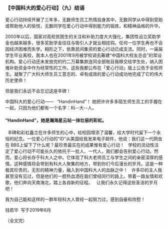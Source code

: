 ### 【中国科大的爱心行动】（九）结语

爱心行动持续开展了三年多，无数师生员工热情投身其中，无数同学从中得到受助或帮助他人的愉悦，无数同学在爱心行动中得到能力的锻炼，和精神品格的升华。

2000年以后，国家对高校贫困生的关注和补助力度大大强化，集团性设立奖助学金也越来越多，很多奖助学金往往与吸引人才就业相挂钩。任何一位学生再也不会因经济困难而失学。相形之下，依靠民间集资的爱心行动已成支流。同时，一届届学生毕业离校，我本人也在2001年9月被学校调去筹建“中国科大校友总会”的常设机构。爱心行动还未发放完的约二万募集款连同全部账目我移交给学生处，纳入困难补助资金中作为经常性的工作。这些我都公布在「爱心行动」版上公告于全校师生。凝聚了广大科大师生员工意志的、卓有成效的爱心行动成功地完成了它的伟大历史使命！

但是我们永远不会忘记这座丰碑！

中国科大的爱心行动——   “HandinHand”！ 她把许许多多陌生师生员工的手握在一起，只因为他们都有一个名字：科--大--人。
 
#### “HandinHand”，她是瀚海星云站一抹壮丽的彩虹。
 
丰碑和彩虹矗立在许多师生的心中，给校园增添了温馨，给大学时代留下一个永恒的纪念。一位爱心行动的“ID”从美国给我发来电子邮件，他说：我们这一代网虫在 BBS上留下了什么呢？最珍贵最实在的成果惟有爱心行动！
 
学校的流动性注定了爱心行动不可能长久的依托于一批人、一代人，我们都会告别爱心行动。然而，爱心将长存于科大人之中。它体现了科大老师员工与学生之间的亲密深厚的感情。这种感情将会带到有科大人聚集的地方，带到你们今后漫长的岁月。这是一种极其珍贵的，无形的精神力量，融入到中国科大人的血脉之中！
 
许多ID的主人我甚至没有见过，但是他们的一腔热血洒在我们曾经同行的路上。带着一路友情和欢歌，他们奔向天南海北，踏上各自新的征程。
 
让我们永久记得这些圣洁的岁月吧！

我为自己能和这样的一群年轻科大人曾经一起努力过，感到自豪和欣慰！

钱若华  写于2019年6月

（全文完）
